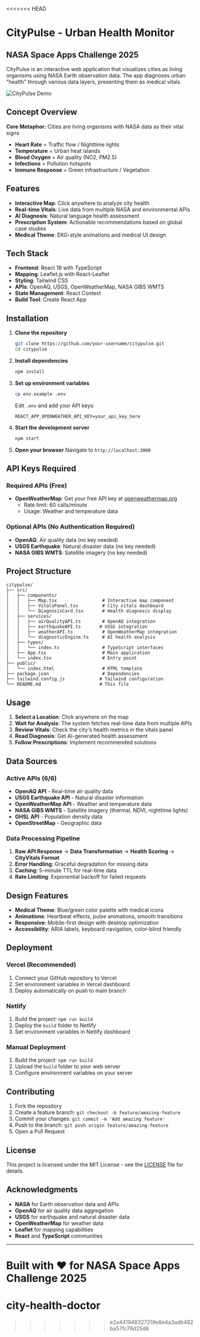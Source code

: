 <<<<<<< HEAD
# CityPulse - Urban Health Monitor
## NASA Space Apps Challenge 2025

CityPulse is an interactive web application that visualizes cities as living organisms using NASA Earth observation data. The app diagnoses urban "health" through various data layers, presenting them as medical vitals.

![CityPulse Demo](https://via.placeholder.com/800x400/1e40af/ffffff?text=CityPulse+Demo)

## Concept Overview

**Core Metaphor:** Cities are living organisms with NASA data as their vital signs
- **Heart Rate** = Traffic flow / Nighttime lights
- **Temperature** = Urban heat islands  
- **Blood Oxygen** = Air quality (NO2, PM2.5)
- **Infections** = Pollution hotspots
- **Immune Response** = Green infrastructure / Vegetation

## Features

- **Interactive Map**: Click anywhere to analyze city health
- **Real-time Vitals**: Live data from multiple NASA and environmental APIs
- **AI Diagnosis**: Natural language health assessment
- **Prescription System**: Actionable recommendations based on global case studies
- **Medical Theme**: EKG-style animations and medical UI design

## Tech Stack

- **Frontend**: React 18 with TypeScript
- **Mapping**: Leaflet.js with React-Leaflet
- **Styling**: Tailwind CSS
- **APIs**: OpenAQ, USGS, OpenWeatherMap, NASA GIBS WMTS
- **State Management**: React Context
- **Build Tool**: Create React App

## Installation

1. **Clone the repository**
   ```bash
   git clone https://github.com/your-username/citypulse.git
   cd citypulse
   ```

2. **Install dependencies**
   ```bash
   npm install
   ```

3. **Set up environment variables**
   ```bash
   cp env.example .env
   ```
   
   Edit `.env` and add your API keys:
   ```env
   REACT_APP_OPENWEATHER_API_KEY=your_api_key_here
   ```

4. **Start the development server**
   ```bash
   npm start
   ```

5. **Open your browser**
   Navigate to `http://localhost:3000`

## API Keys Required

### Required APIs (Free)
- **OpenWeatherMap**: Get your free API key at [openweathermap.org](https://openweathermap.org/api)
  - Rate limit: 60 calls/minute
  - Usage: Weather and temperature data

### Optional APIs (No Authentication Required)
- **OpenAQ**: Air quality data (no key needed)
- **USGS Earthquake**: Natural disaster data (no key needed)
- **NASA GIBS WMTS**: Satellite imagery (no key needed)

## Project Structure

```
citypulse/
├── src/
│   ├── components/
│   │   ├── Map.tsx                 # Interactive map component
│   │   ├── VitalsPanel.tsx         # City vitals dashboard
│   │   └── DiagnosisCard.tsx       # Health diagnosis display
│   ├── services/
│   │   ├── airQualityAPI.ts        # OpenAQ integration
│   │   ├── earthquakeAPI.ts       # USGS integration
│   │   ├── weatherAPI.ts           # OpenWeatherMap integration
│   │   └── diagnosticEngine.ts     # AI health analysis
│   ├── types/
│   │   └── index.ts                # TypeScript interfaces
│   ├── App.tsx                     # Main application
│   └── index.tsx                   # Entry point
├── public/
│   └── index.html                  # HTML template
├── package.json                    # Dependencies
├── tailwind.config.js             # Tailwind configuration
└── README.md                      # This file
```

## Usage

1. **Select a Location**: Click anywhere on the map
2. **Wait for Analysis**: The system fetches real-time data from multiple APIs
3. **Review Vitals**: Check the city's health metrics in the vitals panel
4. **Read Diagnosis**: Get AI-generated health assessment
5. **Follow Prescriptions**: Implement recommended solutions

## Data Sources

### Active APIs (6/6)
- **OpenAQ API** - Real-time air quality data
- **USGS Earthquake API** - Natural disaster information
- **OpenWeatherMap API** - Weather and temperature data
- **NASA GIBS WMTS** - Satellite imagery (thermal, NDVI, nighttime lights)
- **GHSL API** - Population density data
- **OpenStreetMap** - Geographic data

### Data Processing Pipeline
1. **Raw API Response** → **Data Transformation** → **Health Scoring** → **CityVitals Format**
2. **Error Handling**: Graceful degradation for missing data
3. **Caching**: 5-minute TTL for real-time data
4. **Rate Limiting**: Exponential backoff for failed requests

## Design Features

- **Medical Theme**: Blue/green color palette with medical icons
- **Animations**: Heartbeat effects, pulse animations, smooth transitions
- **Responsive**: Mobile-first design with desktop optimization
- **Accessibility**: ARIA labels, keyboard navigation, color-blind friendly

## Deployment

### Vercel (Recommended)
1. Connect your GitHub repository to Vercel
2. Set environment variables in Vercel dashboard
3. Deploy automatically on push to main branch

### Netlify
1. Build the project: `npm run build`
2. Deploy the `build` folder to Netlify
3. Set environment variables in Netlify dashboard

### Manual Deployment
1. Build the project: `npm run build`
2. Upload the `build` folder to your web server
3. Configure environment variables on your server

## Contributing

1. Fork the repository
2. Create a feature branch: `git checkout -b feature/amazing-feature`
3. Commit your changes: `git commit -m 'Add amazing feature'`
4. Push to the branch: `git push origin feature/amazing-feature`
5. Open a Pull Request

## License

This project is licensed under the MIT License - see the [LICENSE](LICENSE) file for details.

## Acknowledgments

- **NASA** for Earth observation data and APIs
- **OpenAQ** for air quality data aggregation
- **USGS** for earthquake and natural disaster data
- **OpenWeatherMap** for weather data
- **Leaflet** for mapping capabilities
- **React** and **TypeScript** communities


---

**Built with ❤️ for NASA Space Apps Challenge 2025**
=======
# city-health-doctor
>>>>>>> e2a441948327219e8e4a3adb482ba57fc79d25d8
